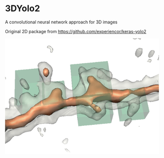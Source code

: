 # 3DYolo2
A convolutional neural network approach for 3D images

Original 2D package from https://github.com/experiencor/keras-yolo2


![dendrite](https://raw.githubusercontent.com/rankofootball/3DYolo2/master/dendrite.png)
